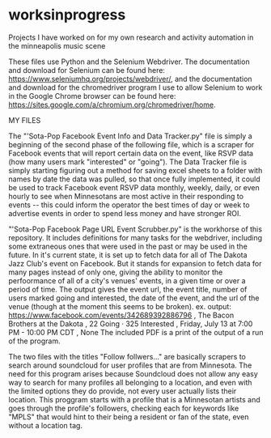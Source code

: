 # worksinprogress
Projects I have worked on for my own research and activity automation in the minneapolis music scene



These files use Python and the Selenium Webdriver. The documentation and download for Selenium can be found here: https://www.seleniumhq.org/projects/webdriver/, and the documentation and download for the chromedriver program I use to allow Selenium to work in the Google Chrome browser can be found here: https://sites.google.com/a/chromium.org/chromedriver/home.




MY FILES

The "'Sota-Pop Facebook Event Info and Data Tracker.py" file is simply a beginning of the second phase of the following file, which is a scraper for Facebook events that will report certain data on the event, like RSVP data (how many users mark "interested" or "going"). The Data Tracker file is simply starting figuring out a method for saving excel sheets to a folder with names by date the data was pulled, so that once fully implemented, it could be used to track Facebook event RSVP data monthly, weekly, daily, or even hourly to see when Minnesotans are most active in their responding to events -- this could inform the operator the best times of day or week to advertise events in order to spend less money and have stronger ROI.

"'Sota-Pop Facebook Page URL Event Scrubber.py" is the workhorse of this repository. It includes definitions for many tasks for the webdriver, including some extraneous ones that were used in the past or may be used in the future. In it's current state, it is set up to fetch data for all of The Dakota Jazz Club's event on Facebook. But it stands for expansion to fetch data for many pages instead of only one, giving the ability to monitor the perfoormance of all of a city's venues' events, in a given time or over a period of time. The output gives the event url,  the event title, number of users marked going and interested, the date of the event, and the url of the venue (though at the moment this seems to be broken). 
  ex. output:
    https://www.facebook.com/events/342689392886796 , The Bacon Brothers at the Dakota , 22 Going · 325 Interested , Friday, July 13 at 7:00 PM - 10:00 PM CDT , None
The included PDF is a print of the output of a run of the program.

The two files with the titles "Follow follwers..." are basically scrapers to search around soundcloud for user profiles that are from Minnesota. The need for this program arises because Soundcloud does not allow any easy way to search for many profiles all belonging to a location, and even with the limited options they do provide, not every user actually lists their location. This proggram starts with a profile that is a Minnesotan artists and goes through the profile's followers, checking each for keywords like "MPLS" that would hint to their being a resident or fan of the state, even without a location tag.
